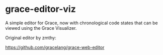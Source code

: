 grace-editor-viz
======

A simple editor for Grace, now with chronological code states that
can be viewed using the Grace Visualizer.


Original editor by zmthy: 

https://github.com/gracelang/grace-web-editor
